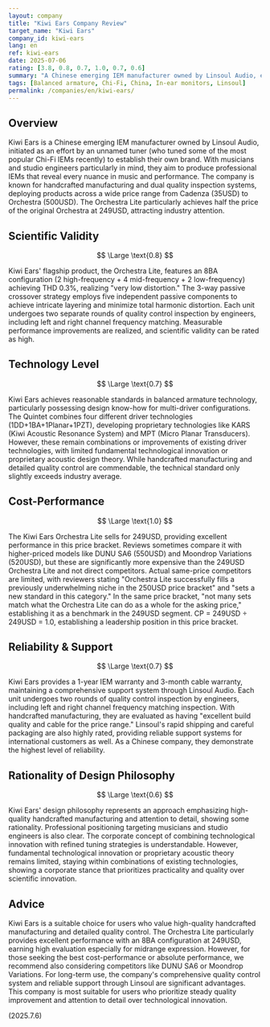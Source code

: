 ```yaml
---
layout: company
title: "Kiwi Ears Company Review"
target_name: "Kiwi Ears"
company_id: kiwi-ears
lang: en
ref: kiwi-ears
date: 2025-07-06
rating: [3.8, 0.8, 0.7, 1.0, 0.7, 0.6]
summary: "A Chinese emerging IEM manufacturer owned by Linsoul Audio, established as a brand by an unnamed acoustic engineer. Known for high-quality handcrafted assembly and dual quality inspection systems, the Orchestra Lite (249USD) demonstrates excellent performance with an 8BA configuration, establishing itself as a benchmark in the 249USD price bracket. Direct competitors in the same price range are limited, with reviewers evaluating that it has set new standards in this price segment. This company is suitable for users who prioritize quality and attention to detail over technological innovation."
tags: [Balanced armature, Chi-Fi, China, In-ear monitors, Linsoul]
permalink: /companies/en/kiwi-ears/
---
```

## Overview

Kiwi Ears is a Chinese emerging IEM manufacturer owned by Linsoul Audio, initiated as an effort by an unnamed tuner (who tuned some of the most popular Chi-Fi IEMs recently) to establish their own brand. With musicians and studio engineers particularly in mind, they aim to produce professional IEMs that reveal every nuance in music and performance. The company is known for handcrafted manufacturing and dual quality inspection systems, deploying products across a wide price range from Cadenza (35USD) to Orchestra (500USD). The Orchestra Lite particularly achieves half the price of the original Orchestra at 249USD, attracting industry attention.

## Scientific Validity

$$ \Large \text{0.8} $$

Kiwi Ears' flagship product, the Orchestra Lite, features an 8BA configuration (2 high-frequency + 4 mid-frequency + 2 low-frequency) achieving THD 0.3%, realizing "very low distortion." The 3-way passive crossover strategy employs five independent passive components to achieve intricate layering and minimize total harmonic distortion. Each unit undergoes two separate rounds of quality control inspection by engineers, including left and right channel frequency matching. Measurable performance improvements are realized, and scientific validity can be rated as high.

## Technology Level

$$ \Large \text{0.7} $$

Kiwi Ears achieves reasonable standards in balanced armature technology, particularly possessing design know-how for multi-driver configurations. The Quintet combines four different driver technologies (1DD+1BA+1Planar+1PZT), developing proprietary technologies like KARS (Kiwi Acoustic Resonance System) and MPT (Micro Planar Transducers). However, these remain combinations or improvements of existing driver technologies, with limited fundamental technological innovation or proprietary acoustic design theory. While handcrafted manufacturing and detailed quality control are commendable, the technical standard only slightly exceeds industry average.

## Cost-Performance

$$ \Large \text{1.0} $$

The Kiwi Ears Orchestra Lite sells for 249USD, providing excellent performance in this price bracket. Reviews sometimes compare it with higher-priced models like DUNU SA6 (550USD) and Moondrop Variations (520USD), but these are significantly more expensive than the 249USD Orchestra Lite and not direct competitors. Actual same-price competitors are limited, with reviewers stating "Orchestra Lite successfully fills a previously underwhelming niche in the 250USD price bracket" and "sets a new standard in this category." In the same price bracket, "not many sets match what the Orchestra Lite can do as a whole for the asking price," establishing it as a benchmark in the 249USD segment. CP = 249USD ÷ 249USD = 1.0, establishing a leadership position in this price bracket.

## Reliability & Support

$$ \Large \text{0.7} $$

Kiwi Ears provides a 1-year IEM warranty and 3-month cable warranty, maintaining a comprehensive support system through Linsoul Audio. Each unit undergoes two rounds of quality control inspection by engineers, including left and right channel frequency matching inspection. With handcrafted manufacturing, they are evaluated as having "excellent build quality and cable for the price range." Linsoul's rapid shipping and careful packaging are also highly rated, providing reliable support systems for international customers as well. As a Chinese company, they demonstrate the highest level of reliability.

## Rationality of Design Philosophy

$$ \Large \text{0.6} $$

Kiwi Ears' design philosophy represents an approach emphasizing high-quality handcrafted manufacturing and attention to detail, showing some rationality. Professional positioning targeting musicians and studio engineers is also clear. The corporate concept of combining technological innovation with refined tuning strategies is understandable. However, fundamental technological innovation or proprietary acoustic theory remains limited, staying within combinations of existing technologies, showing a corporate stance that prioritizes practicality and quality over scientific innovation.

## Advice

Kiwi Ears is a suitable choice for users who value high-quality handcrafted manufacturing and detailed quality control. The Orchestra Lite particularly provides excellent performance with an 8BA configuration at 249USD, earning high evaluation especially for midrange expression. However, for those seeking the best cost-performance or absolute performance, we recommend also considering competitors like DUNU SA6 or Moondrop Variations. For long-term use, the company's comprehensive quality control system and reliable support through Linsoul are significant advantages. This company is most suitable for users who prioritize steady quality improvement and attention to detail over technological innovation.

(2025.7.6)